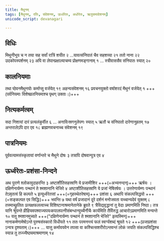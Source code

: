 ```yaml
---
title: मैथुनम्
tags: [मैथुनम्, रतिः, संवेशनम्, ऊर्ध्वरेतः, अधोरेतः, ऋतुसमावेशनम्]
unicode_script: devanagari

---
```

## विधिः
मिथुनीभूय च न तया सह सर्वां रात्रिं शयीत २ …यावत्संनिपातं चैव सहशय्या २१ ततो नाना २२ 
उदकोपस्पर्शनम् २३ अपि वा लेपान्प्रक्षाल्याचम्य प्रोक्षणमङ्गानाम् १ 
… स्त्रीवाससैव संनिपातः स्यात् २० 

## कालनियमाः
तथा ष्ठेवनमैथुनयोः कर्माप्सु वर्जयेत् १९ अहन्यसंवेशनम् १६ प्रवचनयुक्तो वर्षाशरदं मैथुनं वर्जयेत् १ +++(पर्वनियमाः विशेषव्रतनियमाश्च पृथग् उक्ताः।)+++

## नित्यकर्मत्वम्
सदा निशायां दारं प्रत्यलंकुर्वीत ६ … अनाविःस्रगनुलेपणः स्यात् ५ ऋतौ च संनिपातो दारेणानुव्रतम् १७ अन्तरालेऽपि दार एव १८ ब्राह्मणवचनाच्च संवेशनम् १९ 

## पात्रनियमः
पूर्ववत्यामसंस्कृतायां वर्णान्तरे च मैथुने दोषः ३ तत्रापि दोषवान्पुत्र एव ४ 

## ऊर्ध्वरेतः-प्रशंसा-निन्दने
अथ पुराणे श्लोकावुदाहरन्ति ३ अष्टाशीतिसहस्राणि ये प्रजामीशिर +++(=अभ्यनन्दन्)+++ ऋर्षयः । दक्षिणेनार्यम्णः पन्थानं ते श्मशानानि भेजिरे ४ अष्टाशीतिसहस्राणि ये प्रजां नेषिरर्षयः । उत्तरेणार्यम्णः पन्थानं तेऽमृतत्वं हि कल्पते ५ इत्यूर्ध्वरेतसां +++(=गृहस्थेतरेषाम्)+++ प्रशंसा ६ अथापि संकल्पसिद्धयो +++(=सङ्कल्पत एव सिद्धिः)+++ भवन्ति ७ यथा वर्षं प्रजादानं दूरे दर्शनं मनोजवता यच्चान्यदेवं युक्तम् ८ तस्माच्छ्रुतितः प्रत्यक्षफलत्वाच्च विशिष्टानाश्रमानेतानेके ब्रुवते ९ त्रैविद्यवृद्धानां तु वेदाः प्रमाणमिति निष्ठा। तत्र यानि श्रूयन्ते व्रीहियवपश्वाज्यपयःकपालपत्नीसंबन्धान्युच्चैर्नीचैः कार्यमिति तैर्विरुद्ध आचारोऽप्रमाणमिति मन्यन्ते १० यत्तु श्मशानमुच्यते +++("दक्षिणेनार्यम्णः पन्थानं ते श्मशानानि भेजिरे" इत्यस्मिन्)+++ नानाकर्मणामेषोऽन्ते पुरुषसंस्कारो विधीयते ११ ततः परमनन्त्यं फलं स्वर्ग्यशब्दं श्रूयते १२ +++(प्रजाप्रशंसा ऽन्यत्र दृश्यताम्।)+++ … यात्तु कर्मावयवेन तपसा वा कश्चित्सशरीरोऽन्तवन्तं लोकं जयति संकल्पसिद्धिश्च स्यान्न तु तज्ज्यैष्ठ्यमाश्रमाणाम् १४ 
